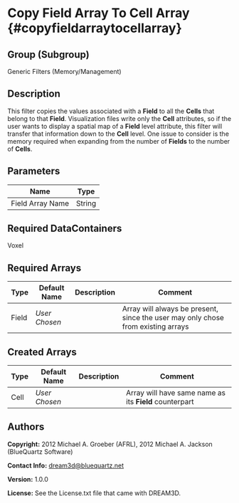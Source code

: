 Copy Field Array To Cell Array {#copyfieldarraytocellarray}
==============================

## Group (Subgroup) ##
Generic Filters (Memory/Management)

## Description ##
This filter copies the values associated with a **Field** to all the **Cells** that belong to that **Field**.  Visualization files write only the **Cell** attributes, so if the user wants to display a spatial map of a **Field** level attribute, this filter will transfer that information down to the **Cell** level. One issue to consider is the memory required when expanding from the number of **Fields** to the number of **Cells**.

## Parameters ##
| Name | Type |
|------|------|
| Field Array Name | String |

## Required DataContainers ##
Voxel

## Required Arrays ##

| Type | Default Name | Description | Comment |
|------|--------------|-------------|---------|
| Field | *User Chosen* |  | Array will always be present, since the user may only chose from existing arrays |


## Created Arrays ##

| Type | Default Name | Description | Comment |
|------|--------------|-------------|---------|
| Cell | *User Chosen* | | Array will have same name as its **Field** counterpart |





## Authors ##

**Copyright:** 2012 Michael A. Groeber (AFRL), 2012 Michael A. Jackson (BlueQuartz Software)

**Contact Info:** dream3d@bluequartz.net

**Version:** 1.0.0

**License:**  See the License.txt file that came with DREAM3D.


